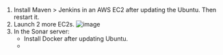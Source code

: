 1) Install Maven > Jenkins in an AWS EC2 after updating the Ubuntu. Then restart it.
2) Launch 2 more EC2s.
   ![image](https://github.com/iemad/Learning-DevOps-2023/assets/17620076/ec24835f-0fca-47fa-af83-18813afd7116)
3) In the Sonar server:
   - Install Docker after updating Ubuntu.
   - 
